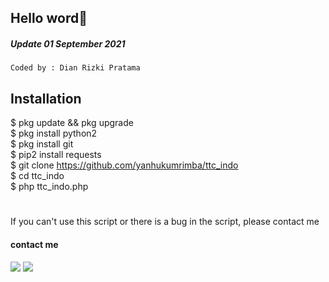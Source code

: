 ## Hello word👋
##### Update 01 September 2021
````
Coded by : Dian Rizki Pratama
````
## Installation
$ pkg update && pkg upgrade <br>
$ pkg install python2<br>
$ pkg install git<br>
$ pip2 install requests<br>
$ git clone https://github.com/yanhukumrimba/ttc_indo<br>
$ cd ttc_indo<br>
$ php ttc_indo.php<br>

#
If you can't use this script or there is a bug in the script, please contact me
#### contact me
[![](https://img.shields.io/badge/Facebook-blue?logo=Facebook&logoColor=blue&labelColor=white)](https://www.facebook.com/100055913630645)
[![](https://img.shields.io/badge/Whatsapp-CHAT-red?logo=Whatsapp&logoColor=Brightgreen&labelColor=white)](https://wa.me/6285729271984?text=Asalamualaikum+bang)
#
